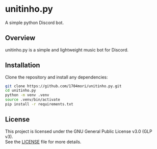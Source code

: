 # unitinho.py

A simple python Discord bot.

## Overview

unitinho.py is a simple and lightweight music bot for Discord.

## Installation

Clone the repository and install any dependencies:

```bash
git clone https://github.com/1704mori/unitinho.py.git
cd unitinho.py
python -m venv .venv
source .venv/bin/activate
pip install -r requirements.txt
```

## License

This project is licensed under the GNU General Public License v3.0 (GLP v3).  
See the [LICENSE](LICENSE) file for more details.

